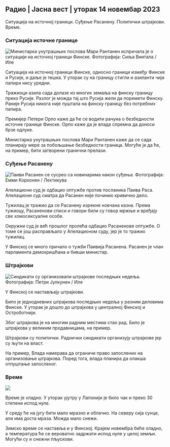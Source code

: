 ## Радио \| Јасна вест \| уторак 14 новембар 2023

Ситуација на источној граници. Суђење Расанену. Политички штрајкови. Време.

### Ситуација источне границе

![Министарка унутрашњих послова Мари Рантанен испричала је о ситуацији на источној граници Финске. Фотографија: Сиља Виитала / Иле](хттпс://имагес.цдн.иле.фи/имаге/уплоад/ц_цроп,х_2035,в_3619,к_0,и_102/ар_1.7777777777777777,ц_филл,г_фацес,х_1270,х_пр_0к_ауто:ецо/ф_ауто/фл_лосси/в1699539222/39-1186974652д2д84065б6)

Ситуација на источној граници Финске, односно граници између Финске и Русије, и даље је тешка. У уторак су на границу стигли и азиланти чији папири нису уредни.

Тражиоци азила сада долазе из многих земаља на финску границу преко Русије. Разлог је можда тај што Русија жели да поремети Финску. Раније Русија никога није пуштала на финску границу без потребних папира.

Премијер Петери Орпо каже да ће се водити рачуна о безбедности источне границе Финске. Орпо каже да је влада спремна да доноси брзе одлуке.

Министарка унутрашњих послова Мари Рантанен каже да се сада планирају мере за побољшање безбедности граница. Могуће је да ће, на пример, бити затворени гранични прелази.

### Суђење Расанену

![Паиви Расанен се сусрео са новинарима након суђења. Фотографија: Емми Корхонен / Лехтикува](хттпс://имагес.цдн.иле.фи/имаге/уплоад/ц_цроп,х_2874,в_5110,к_10,и_131/ар_1.7777777777777777,ц_филл,г_7фацес,16_7050,к_ауто:ецо/ф_ауто/фл_лосси/в1699970382/39-1200146655334491цф27)

Апелациони суд је одбацио оптужбе против посланика Паива Раса. Апелациони суд сматра да Расанен није починио кривично дело.

Тужилац је тражио да се Расанену изрекне новчана казна. Према тужиоцу, Расаненови списи и говори били су говор мржње и вређају све хомосексуалне особе.

Окружни суд је већ прошлог пролећа одбацио Расаненове оптужбе. О томе се још расправљало у Апелационом суду, јер је то тражио тужилац.

У Финској се много причало о тужби Паивија Расанена. Расанен је члан парламента демохришћана и бивши министар.

### Штрајкови

![Синдикати су организовали штрајкове последњих недеља. Фотографија: Петри Јулкунен / Иле ](хттпс://имагес.цдн.иле.фи/имаге/уплоад/ц_цроп,х_2268,в_4031,к_0,и_79/ар_1.7777777777777777,ц_филл,г_фацес,х_16705,х_пр_675к_ауто:ецо/ф_ауто/фл_лосси/в1699516057/39-1197941654ц8е0786а42)

У Финској се настављају штрајкови.

Било је једнодневних штрајкова последњих недеља у разним деловима Финске. У уторак је дошло до штрајкова у централној Финској и Остроботнији.

Због штрајкова је на многим радним местима стао рад. Било је штрајкова у великим продавницама, на пример.

Штрајкови су политички. Раднички синдикати организују штрајкове јер су љути на власт.

На пример, Влада намерава да ограничи право запослених на организовање штрајкова. Поред тога, влада планира да олакша отпуштање запосленог.

### Време

![](хттпс://имагес.цдн.иле.фи/имаге/уплоад/ц_цроп,х_1080,в_1919,к_0,и_0/ар_1.7777777777777777,ц_филл,г_фацес,х_675,в_1200/е/аутоф_ауто/фл_лосси/в1699978341/39-120060665539ц47бцдф6)

Време је хладно. У уторак ујутру у Лапонији је било чак и преко 30 степени испод нуле.

У среду ће на југу бити мало мразно и облачно. На северу сија сунце, али има доста мраза. Можда мало снежи.

Зимско време се наставља и у Финској. Крајем новембра биће хладно, а температура ће се вероватно задржати испод нуле у целој земљи. Могући су и снежни пљускови.